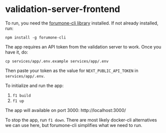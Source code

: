 # validation-server-frontend

To run, you need the [forumone-cli library](https://github.com/forumone/forumone-cli#usage) installed. If not already installed, run:
```
npm install -g forumone-cli
```

The app requires an API token from the validation server to work. Once you have it, do:
```
cp services/app/.env.example services/app/.env
```
Then paste your token as the value for `NEXT_PUBLIC_API_TOKEN` in `services/app/.env`.

To initialize and run the app:

1. `f1 build`
2. `f1 up`

The app will available on port 3000: http://localhost:3000/

To stop the app, run `f1 down`. There are most likely docker-cli alternatives we can use here, but forumone-cli simplifies what we need to run.